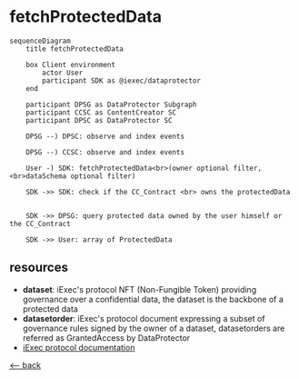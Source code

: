 # fetchProtectedData

```mermaid
sequenceDiagram
    title fetchProtectedData

    box Client environment
        actor User
        participant SDK as @iexec/dataprotector
    end

    participant DPSG as DataProtector Subgraph
    participant CCSC as ContentCreator SC
    participant DPSC as DataProtector SC

    DPSG --) DPSC: observe and index events

    DPSG --) CCSC: observe and index events

    User -) SDK: fetchProtectedData<br>(owner optional filter,<br>dataSchema optional filter)

    SDK ->> SDK: check if the CC_Contract <br> owns the protectedData


    SDK ->> DPSG: query protected data owned by the user himself or the CC_Contract

    SDK ->> User: array of ProtectedData
```

## resources

- **dataset**: iExec's protocol NFT (Non-Fungible Token) providing governance over a confidential data, the dataset is the backbone of a protected data
- **datasetorder**: iExec's protocol document expressing a subset of governance rules signed by the owner of a dataset, datasetorders are referred as GrantedAccess by DataProtector
- [iExec protocol documentation](https://protocol.docs.iex.ec)

[<-- back](../index.md)
